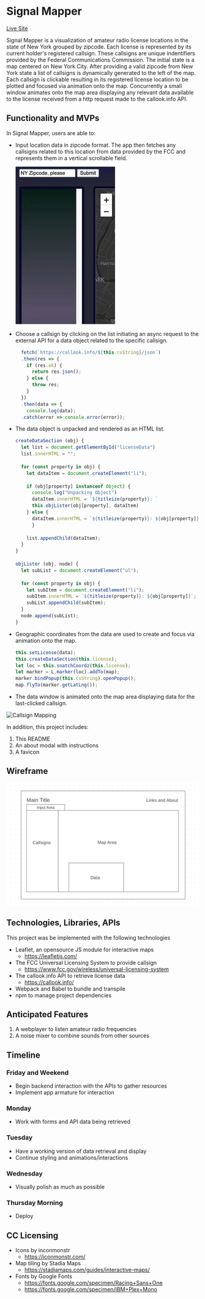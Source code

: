 # Signal Mapper

[Live Site](https://rtexelm.github.io/SignalMapper/)

Signal Mapper is a visualization of amateur radio license locations in the state of New York grouped by zipcode. Each license is represented by its current holder's registered callsign. These callsigns are unique indentifiers provided by the Federal Communications Commission. The initial state is a map centered on New York City. After providing a valid zipcode from New York state a list of callsigns is dynamically generated to the left of the map. Each callsign is clickable resulting in its registered license location to be plotted and focused via animation onto the map. Concurrently a small window animates onto the map area displaying any relevant data available to the license received from a http request made to the callook.info API.

## Functionality and MVPs

In Signal Mapper, users are able to:

- Input location data in zipcode format. The app then fetches any callsigns related to this location from data provided by the FCC and represents them in a vertical scrollable field.

  ![Form Submit](./src/assets/submit.gif)

- Choose a callsign by clicking on the list initiating an async request to the external API for a data object related to the specific callsign.

  ```js
    fetch(`https://callook.info/${this.csString}/json`)
    .then(res => {
      if (res.ok) {
        return res.json();
      } else {
        throw res;
      }
    })
    .then(data => {
      console.log(data);
    .catch(error => console.error(error));

  ```

- The data object is unpacked and rendered as an HTML list.

  ```js
  createDataSection (obj) {
    let list = document.getElementById("licenseData")
    list.innerHTML = "";

    for (const property in obj) {
      let dataItem = document.createElement("li");

      if (obj[property] instanceof Object) {
        console.log("Unpacking Object")
        dataItem.innerHTML = `${titleize(property)}: `
        this.objLister(obj[property], dataItem)
      } else {
        dataItem.innerHTML = `${titleize(property)}: ${obj[property]}`;
        }

      list.appendChild(dataItem);
    }
  }

  objLister (obj, node) {
    let subList = document.createElement("ul");

    for (const property in obj) {
      let subItem = document.createElement("li");
      subItem.innerHTML = `${titleize(property)}: ${obj[property]}`;
      subList.appendChild(subItem);
    }
    node.append(subList);
  }

  ```

- Geographic coordinates from the data are used to create and focus via animation onto the map.

  ```js
  this.setLicense(data);
  this.createDataSection(this.license);
  let loc = this.snatchCoordz(this.license);
  let marker = L.marker(loc).addTo(map);
  marker.bindPopup(this.csString).openPopup();
  map.flyTo(marker.getLatLng());
  ```

- The data window is animated onto the map area displaying data for the last-clicked callsign.

![Callsign Mapping](./src/assets/clicksign.gif)

In addition, this project includes:

1. This README
2. An about modal with instructions
3. A favicon

## Wireframe

![Wireframe](./src/assets/wireframe.png)

## Technologies, Libraries, APIs

This project was be implemented with the following technologies

- Leaflet, an opensource JS module for interactive maps
  - <https://leafletjs.com/>
- The FCC Universal Licensing System to provide callsign
  - <https://www.fcc.gov/wireless/universal-licensing-system>
- The callook.info API to retrieve license data
  - <https://callook.info/>
- Webpack and Babel to bundle and transpile
- npm to manage project dependencies

## Anticipated Features

1. A webplayer to listen amateur radio frequencies
2. A noise mixer to combine sounds from other sources

## Timeline

### Friday and Weekend

- Begin backend interaction with the APIs to gather resources
- Implement app armature for interaction

### Monday

- Work with forms and API data being retrieved

### Tuesday

- Have a working version of data retrieval and display
- Continue styling and animations/interactions

### Wednesday

- Visually polish as much as possible

### Thursday Morning

- Deploy

## CC Licensing

- Icons by inconmonstr
  - <https://iconmonstr.com/>
- Map tiling by Stadia Maps
  - <https://stadiamaps.com/guides/interactive-maps/>
- Fonts by Google Fonts
  - <https://fonts.google.com/specimen/Racing+Sans+One>
  - <https://fonts.google.com/specimen/IBM+Plex+Mono>
